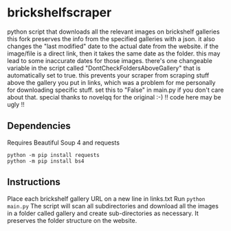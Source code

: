 # brickshelfscraper
python script that downloads all the relevant images on brickshelf galleries
this fork preserves the info from the specified galleries with a json. it also changes the "last modified" date to the actual date from the website. if the image/file is a direct link, then it takes the same date as the folder. this may lead to some inaccurate dates for those images.
there's one changeable variable in the script called "DontCheckFoldersAboveGallery" that is automatically set to true. this prevents your scraper from scraping stuff above the gallery you put in links, which was a problem for me personally for downloading specific stuff. set this to "False" in main.py if you don't care about that.
special thanks to novelqq for the original :-)
!! code here may be ugly !!

## Dependencies
Requires Beautiful Soup 4 and requests
```
python -m pip install requests
python -m pip install bs4
```

## Instructions
Place each brickshelf gallery URL on a new line in links.txt
Run `python main.py` 
The script will scan all subdirectories and download all the images in a folder called gallery and create sub-directories as necessary. It preserves the folder structure on the website.
